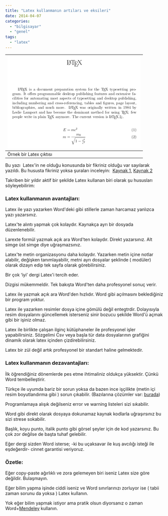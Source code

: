 ```yaml
---
title: "Latex kullanmanın artıları ve eksileri"
date: 2014-04-07
categories: 
  - "bilgisayar"
  - "genel"
tags: 
  - "latex"
---
```


  

| [![](/images/425px-LaTeX_Output.svg.png)](http://upload.wikimedia.org/wikipedia/commons/thumb/1/17/LaTeX_Output.svg/425px-LaTeX_Output.svg.png) |
| --- |
| Örnek bir Latex çıktısı |

  
Bu yazı  Latex'in ne olduğu konusunda bir fikriniz olduğu var sayılarak yazıldı. Bu hususta fikriniz yoksa şuraları inceleyin:  [Kaynak 1](http://kisi.deu.edu.tr/umit.akinci/latexseminer.pdf), [Kaynak 2](http://tr.wikibooks.org/wiki/LaTeX/Giri%C5%9F)

  

Takriben bir yıldır aktif bir şekilde Latex kullanan biri olarak şu hususları söyleyebilirim:

  

### Latex kullanmanın avantajları:

  

Latex ile yazı yazarken Word'deki gibi stillerle zaman harcamaz yanlızca yazı yazarsınız. 

  

Latex'te alıntı yapmak çok kolaydır. Kaynakça ayrı bir dosyada düzenlenebilir.

  

Larexte formül yazmak açık ara Word'ten kolaydır. Direkt yazarsınız. Alt simge üst simge diye uğraşmazsınız. 

  

Latex'te metin organizasyonu daha kolaydır. Yazarken metin içine notlar alabilir, değişken tanımlayabilir, metni ayrı dosyalar şeklinde ( modüler) olarak dizayn edip tek sayfa olarak görebilirsiniz. 

  

Bir çok ‘iyi’ dergi Latex'i tercih eder.

  

Dizgisi mükemmeldir. Tek bakışta Word'ten daha profesyonel sonuç verir. 

  

Latex ile yazmak açık ara Word'den hızlıdır. Word gibi açılmasını beklediğiniz bir program yoktur. 

  

Latex ile yazarken resimler dosya içine gömülü değil entegtrdir. Dolayısıyla resim dosyalarını güncellemek isterseniz sinir bozucu şekilde Word'ü açmak gibi bir işiniz olmaz. 

  

Latex ile birlikte çalışan ilginç kütüphaneler ile profesyonel işler yapabilirsiniz. Sözgelimi Csv veya başla tür data dosyalarının grafiğini dinamik olarak latex içinden çizdirebilirsiniz. 

  

Latex bir zül değil artık profesyonel bir standart haline gelmektedir. 

  

### Latex kullanmanın dezavantajları:

  

İlk öğrendiğiniz dönemlerde pes etme ihtimaliniz oldukça yüksektir. Çünkü Word tembelleştirir. 

  

Türkçe ile uyumda bariz bir sorun yoksa da bazen ince işçilikte (metin içi resim boyutlandırma gibi ) sorun çıkabilir. (Bazılarına çözümler var: [burada](http://blog.suatatan.com/2014/02/turkce-yazmda-latex-kullanm-icin.html))

  

Programlamaya alışık değilseniz error ve warning listeleri sizi sıkabilir. 

  

Word gibi direkt olarak dosyaya dokunamaz kaynak kodlarla uğraşırsınız bu sizi strese sokabilir. 

  

Başlık, koyu punto, italik punto gibi görsel şeyler için de kod yazarsınız. Bu çok zor değilse de başta tuhaf gelebilir. 

  

Eğer dergi sizden Word isterse; -ki bu uçaksavar ile kuş avcılığı isteği ile eşdeğerdir- cinnet garantisi veriyoruz. 

  

### Özetle:

  

Eğer copy-paste ağırlıklı ve zora gelemeyen biri iseniz Latex size göre değildir. Bulaşmayın. 

  

Eğer bilim yapma işinde ciddi iseniz ve Word sınırlarınızı zorluyor ise ( tabii zaman sorunu da yoksa ) Latex kullanın.

  

Yok eğer bilim yapmak istiyor ama pratik olsun diyorsanız o zaman Word+[Mendeley](http://www.mendeley.com/) kullanın.
